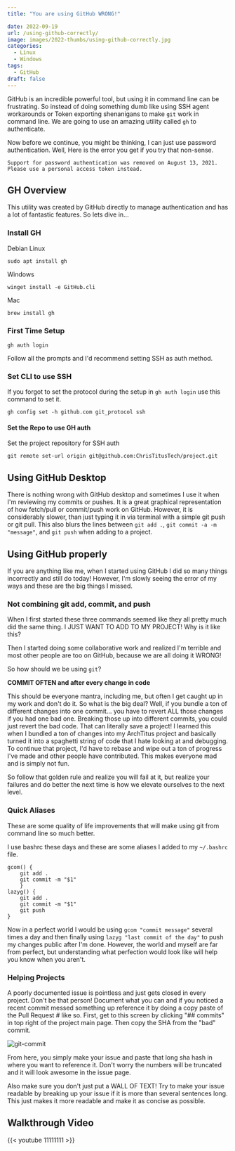 ```yaml
---
title: "You are using GitHub WRONG!"

date: 2022-09-19
url: /using-github-correctly/
image: images/2022-thumbs/using-github-correctly.jpg
categories:
  - Linux
  - Windows
tags:
  - GitHub
draft: false
---
```

GitHub is an incredible powerful tool, but using it in command line can be frustrating. So instead of doing something dumb like using SSH agent workarounds or Token exporting shenanigans to make `git` work in command line. We are going to use an amazing utility called `gh` to authenticate. <!--more-->

Now before we continue, you might be thinking, I can just use password authentication. Well, Here is the error you get if you try that non-sense.

```
Support for password authentication was removed on August 13, 2021. 
Please use a personal access token instead.
```

## GH Overview
This utility was created by GitHub directly to manage authentication and has a lot of fantastic features. So lets dive in...

### Install GH

Debian Linux

```
sudo apt install gh
```

Windows

```
winget install -e GitHub.cli
```

Mac

```
brew install gh
```

### First Time Setup
```
gh auth login
```

Follow all the prompts and I'd recommend setting SSH as auth method.

### Set CLI to use SSH

If you forgot to set the protocol during the setup in `gh auth login` use this command to set it.

```
gh config set -h github.com git_protocol ssh
```

#### Set the Repo to use GH auth

Set the project repository for SSH auth

```
git remote set-url origin git@github.com:ChrisTitusTech/project.git
```

## Using GitHub Desktop
There is nothing wrong with GitHub desktop and sometimes I use it when I'm reviewing my commits or pushes. It is a great graphical representation of how fetch/pull or commit/push work on GitHub. However, it is considerably slower, than just typing it in via terminal with a simple git push or git pull. This also blurs the lines between `git add .`, `git commit -a -m "message"`, and `git push` when adding to a project. 

## Using GitHub properly
If you are anything like me, when I started using GitHub I did so many things incorrectly and still do today! However, I'm slowly seeing the error of my ways and these are the big things I missed. 

### Not combining git add, commit, and push
When I first started these three commands seemed like they all pretty much did the same thing. I JUST WANT TO ADD TO MY PROJECT! Why is it like this?

Then I started doing some collaborative work and realized I'm terrible and most other people are too on GitHub, because we are all doing it WRONG!

So how should we be using `git`?

**COMMIT OFTEN and after every change in code**

This should be everyone mantra, including me, but often I get caught up in my work and don't do it. So what is the big deal? Well, if you bundle a ton of different changes into one commit... you have to revert ALL those changes if you had one bad one. Breaking those up into different commits, you could just revert the bad code. That can literally save a project! I learned this when I bundled a ton of changes into my ArchTitus project and basically turned it into a spaghetti string of code that I hate looking at and debugging. To continue that project, I'd have to rebase and wipe out a ton of progress I've made and other people have contributed. This makes everyone mad and is simply not fun. 

So follow that golden rule and realize you will fail at it, but realize your failures and do better the next time is how we elevate ourselves to the next level.

### Quick Aliases
These are some quality of life improvements that will make using git from command line so much better. 

I use bashrc these days and these are some aliases I added to my `~/.bashrc` file. 

```
gcom() {
	git add .
	git commit -m "$1"
	}
lazyg() {
	git add .
	git commit -m "$1"
	git push
}
```

Now in a perfect world I would be using `gcom "commit message"` several times a day and then finally using `lazyg "last commit of the day"` to push my changes public after I'm done. However, the world and myself are far from perfect, but understanding what perfection would look like will help you know when you aren't. 

### Helping Projects
A poorly documented issue is pointless and just gets closed in every project. Don't be that person! Document what you can and if you noticed a recent commit messed something up reference it by doing a copy paste of the Pull Request # like so. First, get to this screen by clicking "## commits" in top right of the project main page. Then copy the SHA from the "bad" commit. 

![git-commit](/images/2022/github/git-commits.png)

From here, you simply make your issue and paste that long sha hash in where you want to reference it. Don't worry the numbers will be truncated and it will look awesome in the issue page. 

Also make sure you don't just put a WALL OF TEXT! Try to make your issue readable by breaking up your issue if it is more than several sentences long. This just makes it more readable and make it as concise as possible. 

## Walkthrough Video

{{< youtube 11111111 >}}
